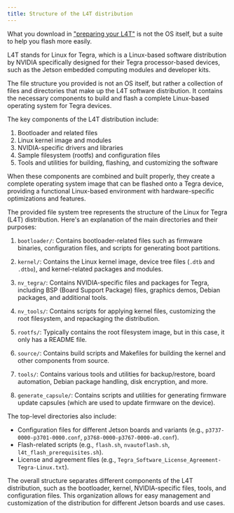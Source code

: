 ```yaml
---
title: Structure of the L4T distribution
--- 
```


What you download in ["preparing your L4T"](/posts/preparing) is not the OS itself, but a suite to help you flash more easily. 

L4T stands for Linux for Tegra, which is a Linux-based software distribution by NVIDIA specifically designed for their Tegra processor-based devices, such as the Jetson embedded computing modules and developer kits.

The file structure you provided is not an OS itself, but rather a collection of files and directories that make up the L4T software distribution. It contains the necessary components to build and flash a complete Linux-based operating system for Tegra devices.

The key components of the L4T distribution include:

1. Bootloader and related files
2. Linux kernel image and modules
3. NVIDIA-specific drivers and libraries
4. Sample filesystem (rootfs) and configuration files
5. Tools and utilities for building, flashing, and customizing the software

When these components are combined and built properly, they create a complete operating system image that can be flashed onto a Tegra device, providing a functional Linux-based environment with hardware-specific optimizations and features.

The provided file system tree represents the structure of the Linux for Tegra (L4T) distribution. Here's an explanation of the main directories and their purposes:

1. `bootloader/`: Contains bootloader-related files such as firmware binaries, configuration files, and scripts for generating boot partitions.

2. `kernel/`: Contains the Linux kernel image, device tree files (`.dtb` and `.dtbo`), and kernel-related packages and modules.

3. `nv_tegra/`: Contains NVIDIA-specific files and packages for Tegra, including BSP (Board Support Package) files, graphics demos, Debian packages, and additional tools.

4. `nv_tools/`: Contains scripts for applying kernel files, customizing the root filesystem, and repackaging the distribution.

5. `rootfs/`: Typically contains the root filesystem image, but in this case, it only has a README file.

6. `source/`: Contains build scripts and Makefiles for building the kernel and other components from source.

7. `tools/`: Contains various tools and utilities for backup/restore, board automation, Debian package handling, disk encryption, and more.

8. `generate_capsule/`: Contains scripts and utilities for generating firmware update capsules (which are used to update firmware on the device).

The top-level directories also include:

- Configuration files for different Jetson boards and variants (e.g., `p3737-0000-p3701-0000.conf`, `p3768-0000-p3767-0000-a0.conf`).
- Flash-related scripts (e.g., `flash.sh`, `nvautoflash.sh`, `l4t_flash_prerequisites.sh`).
- License and agreement files (e.g., `Tegra_Software_License_Agreement-Tegra-Linux.txt`).

The overall structure separates different components of the L4T distribution, such as the bootloader, kernel, NVIDIA-specific files, tools, and configuration files. This organization allows for easy management and customization of the distribution for different Jetson boards and use cases.
